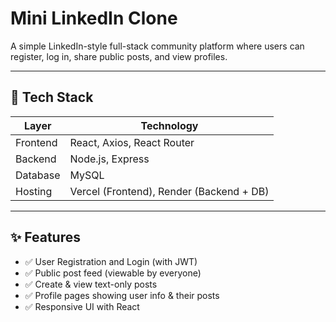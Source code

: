 # Mini LinkedIn Clone

A simple LinkedIn-style full-stack community platform where users can register, log in, share public posts, and view profiles.

---

## 🔧 Tech Stack

| Layer     | Technology              |
|-----------|--------------------------|
| Frontend  | React, Axios, React Router |
| Backend   | Node.js, Express         |
| Database  | MySQL                    |
| Hosting   | Vercel (Frontend), Render (Backend + DB) |

---

## ✨ Features

- ✅ User Registration and Login (with JWT)
- ✅ Public post feed (viewable by everyone)
- ✅ Create & view text-only posts
- ✅ Profile pages showing user info & their posts
- ✅ Responsive UI with React

